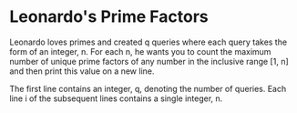 # Leonardo's Prime Factors

Leonardo loves primes and created q queries where each query takes the form of an integer, n. For each n, he wants you to count the maximum number of unique prime factors of any number in the inclusive range [1, n]  and then print this value on a new line.

The first line contains an integer, q, denoting the number of queries. 
Each line i of the  subsequent lines contains a single integer, n.
